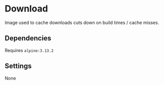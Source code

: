 # Download

Image used to cache downloads cuts down on build times / cache misses.

## Dependencies

Requires `alpine:3.13.2`

## Settings

None

